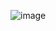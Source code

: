 ![image](https://github.com/jose124-max/ContenedoresIS2023/assets/71517461/c8659ff7-f43b-476f-9faa-a1588157d6ef)
